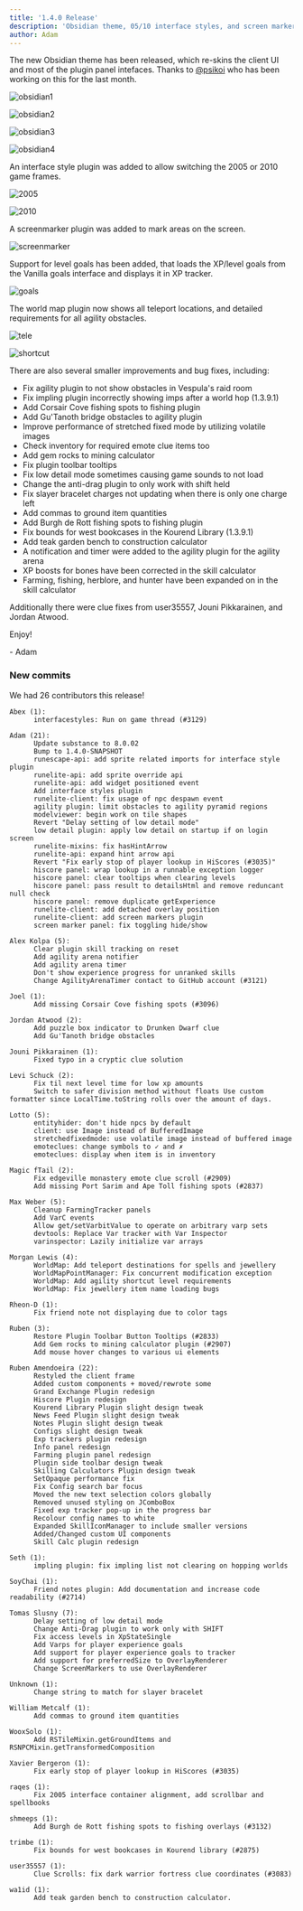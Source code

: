 ```yaml
---
title: '1.4.0 Release'
description: 'Obsidian theme, 05/10 interface styles, and screen markers'
author: Adam
---
```


The new Obsidian theme has been released, which re-skins the client UI and most
of the plugin panel intefaces. Thanks to [@psikoi](https://github.com/psikoi)
who has been working on this for the last month.

![obsidian1](/img/blog/1.4.0-Release/obsidian1.png)

![obsidian2](/img/blog/1.4.0-Release/obsidian2.png)

![obsidian3](/img/blog/1.4.0-Release/obsidian3.png)

![obsidian4](/img/blog/1.4.0-Release/obsidian4.png)

An interface style plugin was added to allow switching the 2005 or 2010 game
frames.

![2005](/img/blog/1.4.0-Release/2005.png)

![2010](/img/blog/1.4.0-Release/2010.png)

A screenmarker plugin was added to mark areas on the screen.

![screenmarker](/img/blog/1.4.0-Release/marker.png)

Support for level goals has been added, that loads the XP/level goals from the
Vanilla goals interface and displays it in XP tracker.

![goals](/img/blog/1.4.0-Release/goals.png)

The world map plugin now shows all teleport locations, and detailed requirements
for all agility obstacles.

![tele](/img/blog/1.4.0-Release/tele.png)

![shortcut](/img/blog/1.4.0-Release/shortcut.png)

There are also several smaller improvements and bug fixes, including:

- Fix agility plugin to not show obstacles in Vespula's raid room
- Fix impling plugin incorrectly showing imps after a world hop (1.3.9.1)
- Add Corsair Cove fishing spots to fishing plugin
- Add Gu'Tanoth bridge obstacles to agility plugin
- Improve performance of stretched fixed mode by utilizing volatile images
- Check inventory for required emote clue items too
- Add gem rocks to mining calculator
- Fix plugin toolbar tooltips
- Fix low detail mode sometimes causing game sounds to not load
- Change the anti-drag plugin to only work with shift held
- Fix slayer bracelet charges not updating when there is only one charge left
- Add commas to ground item quantities
- Add Burgh de Rott fishing spots to fishing plugin
- Fix bounds for west bookcases in the Kourend Library (1.3.9.1)
- Add teak garden bench to construction calculator
- A notification and timer were added to the agility plugin for the agility
  arena
- XP boosts for bones have been corrected in the skill calculator
- Farming, fishing, herblore, and hunter have been expanded on in the skill
  calculator

Additionally there were clue fixes from user35557, Jouni Pikkarainen, and Jordan
Atwood.

Enjoy!

\- Adam

### New commits

We had 26 contributors this release!

```
Abex (1):
      interfacestyles: Run on game thread (#3129)

Adam (21):
      Update substance to 8.0.02
      Bump to 1.4.0-SNAPSHOT
      runescape-api: add sprite related imports for interface style plugin
      runelite-api: add sprite override api
      runelite-api: add widget positioned event
      Add interface styles plugin
      runelite-client: fix usage of npc despawn event
      agility plugin: limit obstacles to agility pyramid regions
      modelviewer: begin work on tile shapes
      Revert "Delay setting of low detail mode"
      low detail plugin: apply low detail on startup if on login screen
      runelite-mixins: fix hasHintArrow
      runelite-api: expand hint arrow api
      Revert "Fix early stop of player lookup in HiScores (#3035)"
      hiscore panel: wrap lookup in a runnable exception logger
      hiscore panel: clear tooltips when clearing levels
      hiscore panel: pass result to detailsHtml and remove reduncant null check
      hiscore panel: remove duplicate getExperience
      runelite-client: add detached overlay position
      runelite-client: add screen markers plugin
      screen marker panel: fix toggling hide/show

Alex Kolpa (5):
      Clear plugin skill tracking on reset
      Add agility arena notifier
      Add agility arena timer
      Don't show experience progress for unranked skills
      Change AgilityArenaTimer contact to GitHub account (#3121)

Joel (1):
      Add missing Corsair Cove fishing spots (#3096)

Jordan Atwood (2):
      Add puzzle box indicator to Drunken Dwarf clue
      Add Gu'Tanoth bridge obstacles

Jouni Pikkarainen (1):
      Fixed typo in a cryptic clue solution

Levi Schuck (2):
      Fix til next level time for low xp amounts
      Switch to safer division method without floats Use custom formatter since LocalTime.toString rolls over the amount of days.

Lotto (5):
      entityhider: don't hide npcs by default
      client: use Image instead of BufferedImage
      stretchedfixedmode: use volatile image instead of buffered image
      emoteclues: change symbols to ✓ and ✗
      emoteclues: display when item is in inventory

Magic fTail (2):
      Fix edgeville monastery emote clue scroll (#2909)
      Add missing Port Sarim and Ape Toll fishing spots (#2837)

Max Weber (5):
      Cleanup FarmingTracker panels
      Add VarC events
      Allow get/setVarbitValue to operate on arbitrary varp sets
      devtools: Replace Var tracker with Var Inspector
      varinspector: Lazily initialize var arrays

Morgan Lewis (4):
      WorldMap: Add teleport destinations for spells and jewellery
      WorldMapPointManager: Fix concurrent modification exception
      WorldMap: Add agility shortcut level requirements
      WorldMap: Fix jewellery item name loading bugs

Rheon-D (1):
      Fix friend note not displaying due to color tags

Ruben (3):
      Restore Plugin Toolbar Button Tooltips (#2833)
      Add Gem rocks to mining calculator plugin (#2907)
      Add mouse hover changes to various ui elements

Ruben Amendoeira (22):
      Restyled the client frame
      Added custom components + moved/rewrote some
      Grand Exchange Plugin redesign
      Hiscore Plugin redesign
      Kourend Library Plugin slight design tweak
      News Feed Plugin slight design tweak
      Notes Plugin slight design tweak
      Configs slight design tweak
      Exp trackers plugin redesign
      Info panel redesign
      Farming plugin panel redesign
      Plugin side toolbar design tweak
      Skilling Calculators Plugin design tweak
      SetOpaque performance fix
      Fix Config search bar focus
      Moved the new text selection colors globally
      Removed unused styling on JComboBox
      Fixed exp tracker pop-up in the progress bar
      Recolour config names to white
      Expanded SkillIconManager to include smaller versions
      Added/Changed custom UI components
      Skill Calc plugin redesign

Seth (1):
      impling plugin: fix impling list not clearing on hopping worlds

SoyChai (1):
      Friend notes plugin: Add documentation and increase code readability (#2714)

Tomas Slusny (7):
      Delay setting of low detail mode
      Change Anti-Drag plugin to work only with SHIFT
      Fix access levels in XpStateSingle
      Add Varps for player experience goals
      Add support for player experience goals to tracker
      Add support for preferredSize to OverlayRenderer
      Change ScreenMarkers to use OverlayRenderer

Unknown (1):
      Change string to match for slayer bracelet

William Metcalf (1):
      Add commas to ground item quantities

WooxSolo (1):
      Add RSTileMixin.getGroundItems and RSNPCMixin.getTransformedComposition

Xavier Bergeron (1):
      Fix early stop of player lookup in HiScores (#3035)

raqes (1):
      Fix 2005 interface container alignment, add scrollbar and spellbooks

shmeeps (1):
      Add Burgh de Rott fishing spots to fishing overlays (#3132)

trimbe (1):
      Fix bounds for west bookcases in Kourend library (#2875)

user35557 (1):
      Clue Scrolls: fix dark warrior fortress clue coordinates (#3083)

wa1id (1):
      Add teak garden bench to construction calculator.
```
